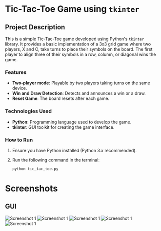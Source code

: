 # Tic-Tac-Toe Game using `tkinter`

## Project Description

This is a simple Tic-Tac-Toe game developed using Python's `tkinter` library. It provides a basic implementation of a 3x3 grid game where two players, X and O, take turns to place their symbols on the board. The first player to align three of their symbols in a row, column, or diagonal wins the game.

### Features

- **Two-player mode**: Playable by two players taking turns on the same device.
- **Win and Draw Detection**: Detects and announces a win or a draw.
- **Reset Game**: The board resets after each game.

### Technologies Used

- **Python**: Programming language used to develop the game.
- **tkinter**: GUI toolkit for creating the game interface.

### How to Run

1. Ensure you have Python installed (Python 3.x recommended).
2. Run the following command in the terminal:

   ```bash
   python tic_tac_toe.py

# Screenshots

## GUI 
![Screenshot 1](images/s2.png) ![Screenshot 1](images/s3.png) ![Screenshot 1](images/s5.png) ![Screenshot 1](images/s6.png)![Screenshot 1](images/s7.png)
